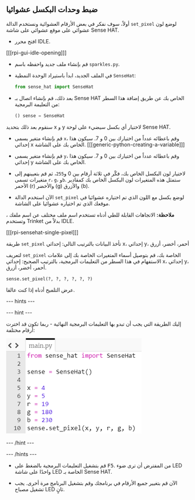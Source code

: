 ## ضبط وحدات البكسل عشوائيا

أولاً، سوف نفكر في بعض الأرقام العشوائية ونستخدم الدالة `set_pixel` لوضع لون عشوائي على موقع عشوائي على شاشة Sense HAT.

+ افتح محرر IDLE.

[[[rpi-gui-idle-opening]]]

+ قم بإنشاء ملف جديد واحفظه باسم `sparkles.py`.

+ في الملف الجديد، ابدأ باستيراد الوحدة النمطية `SenseHat`:

    ```python
    from sense_hat import SenseHat
    ```

+ بعد ذلك، قم بإنشاء اتصال بـ Sense HAT الخاص بك عن طريق إضافة هذا السطر من التعليمة البرمجية:

    ```python
    () sense = SenseHat
    ```


سنقوم بعد ذلك بتحديد x و y لاختيار أي بكسل سيضيء على لوحة Sense HAT.

+ قم بإنشاء متغير يسمى `x`، وقم باعطائه عدداً من اختيارك بين 0 و 7. سيكون هذا إحداثي x الخاص بك على الشاشة. [[[generic-python-creating-a-variable]]]

+ قم بإنشاء متغير يسمى `y`، وقم باعطائه عدداً من اختيارك بين 0 و 7. سيكون هذا إحداثي y الخاص بك على الشاشة.


+ لاختيار لون البكسل الخاص بك، فكّر في ثلاثة أرقام بين 0 و`255`، ثم قم بتعيينهم إلى متغيرات تسمى `r`، `g`، و`b`. ستمثل هذه المتغيرات لون البكسل الخاص بك كمقادير الأحمر (r) والأخضر (g) والأزرق (b).


+ الآن استخدم الدالة `set_pixel` لوضع بكسل مع اللون الذي تم اختياره عشوائيا في موقعك الذي تم اختياره عشوائيا على الشاشة.

**ملاحظة:** الاتجاهات القابلة للطي أدناه تستخدم اسم ملف مختلف عن اسم ملفك ، وتستخدم Trinket بدلاً من IDLE.

[[[rpi-sensehat-single-pixel]]]

طريقة `set_pixel` تأخذ البيانات بالترتيب التالي: إحداثي x، إحداثي y، أحمر، أخضر، أزرق

لتعريف `set_pixel` الخاصة بك، قم بتوصيل أسماء المتغيرات الخاصة بك إلى علامات الاستفهام في هذا السطر من التعليمات البرمجية، بالترتيب الصحيح: إحداثي x، إحداثي y، أحمر، أخضر، أزرق.

```python
sense.set_pixel(?, ?, ?, ?, ?, ?)
```

عرض التلميح أدناه إذا كنت عالقا.

--- hints ---

--- hint ---

إليك الطريقة التي يجب أن تبدو بها التعليمات البرمجية النهائية - ربما تكون قد اخترت أرقام مختلفة:

![حل بكسل عشوائي](images/random-pixel-solution.png)

--- /hint ---

--- /hints ---


+ قم بتشغيل التعليمات البرمجية بالضغط على <kbd>F5</kbd>. من المفترض أن ترى ضوء LED واحدًا على شاشة LED الخاصة بـ Sense HAT.

+ الآن قم بتغيير جميع الأرقام في برنامجك وقم بتشغيل البرنامج مرة أخرى. يجب تشغيل مصباح LED ثانٍ.
